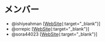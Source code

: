 # メンバー
- @ishiyeahman [[WebSite](https://ishiyeahman.github.io/){:target="_blank"}]
- @orrepic [[WebSite](https://gototaisei.ochakumi.com/){:target="_blank"}]
- @sora44023 [[WebSite](https://www.sora44023.com/){:target="_blank"}]